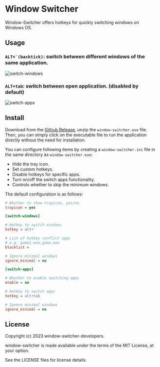 # Window Switcher

Window-Switcher offers hotkeys for quickly switching windows on Windows OS.

## Usage

### ```ALT+`(backtick)```: switch between different windows of the same application.

![switch-windows](https://github.com/sigoden/window-switcher/assets/4012553/aca461f2-2381-4477-8ad3-8bb15776675b)

### ```ALT+tab```: switch between open application. (disabled by default)

![switch-apps](https://github.com/sigoden/window-switcher/assets/4012553/3cbc0b93-9c4d-4505-bcbc-76ba34e925d7)


## Install

Download from the [Github Release](https://github.com/sigoden/windows-switcher/releases), unzip the `window-switcher.exe` file.  Then, you can simply click on the executable file to run the application directly without the need for installation.

You can configure following items by creating a `window-switcher.ini` file in the same directory as `window-switcher.exe`:

- Hide the tray icon.
- Set custom hotkeys.
- Disable hotkeys for specific apps.
- Turn on/off the switch apps functionality.
- Controls whether to skip the minimum windows.

The default configuration is as follows:

```ini
# Whether to show trayicon, yes/no
trayicon = yes 

[switch-windows]

# Hotkey to switch windows
hotkey = alt+`

# List of hotkey conflict apps
# e.g. game1.exe,game.exe
blacklist =

# Ignore minimal windows
ignore_minimal = no

[switch-apps]

# Whether to enable switching apps
enable = no

# Hotkey to switch apps
hotkey = alt+tab

# Ignore minimal windows
ignore_minimal = no
```

## License

Copyright (c) 2023 window-switcher-developers.

window-switcher is made available under the terms of the MIT License, at your option.

See the LICENSE files for license details.